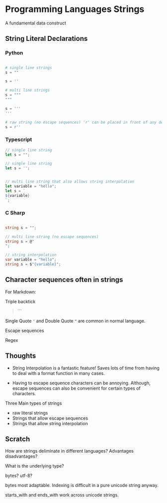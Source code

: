 # Programming Languages Strings

A fundamental data construct

## String Literal Declarations

### Python

```python

# single line strings
s = ""
```

```python
s = ''
```

```python
# multi line strings
s = """
"""
```

```python
s = '''
'''
```

```python
# raw string (no escape sequences) 'r' can be placed in front of any declaration
s = r''

```

### Typescript

```typescript
// single line string
let s = "";
```

```typescript
// single line string
let s = '';
```

```typescript

// multi line string that also allows string interpolation
let variable = "hello";
let s = `
${variable}
`;

```

### C Sharp

```csharp

string s = "";
```

```csharp
// multi line string (no escape sequences)
string s = @"
";
```

```csharp
// string interpolation
var variable = "hello";
string s = $"{variable}";

```


## Character sequences often in strings

For Markdown:

Triple backtick
> \`\`\`


Single Quote `'` and Double Quote `"` are common in normal language.


Escape sequences

Regex

## Thoughts

- String Interpolation is a fantastic feature! Saves lots of time from having to deal with a format function in many cases.

- Having to escape sequence characters can be annoying. Although, escape sequences can also be convenient for certain types of characters.

Three Main types of strings

- raw literal strings
- Strings that allow escape sequences
- Strings that allow string interpolation


## Scratch

How are strings deliminate in different languages? Advantages disadvantages?

What is the underlying type?

bytes? utf-8?

bytes most adaptable. Indexing is difficult in a pure unicode string anyway.

starts_with and ends_with work across unicode strings. 
